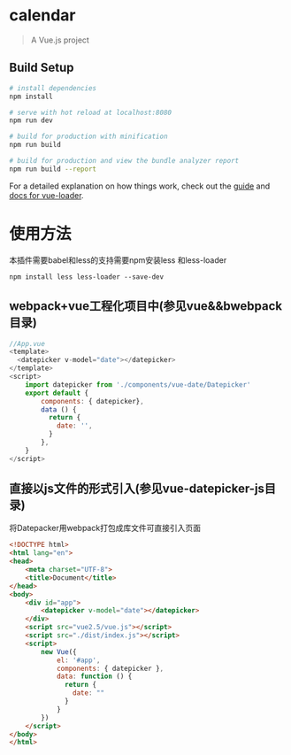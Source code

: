 # calendar

> A Vue.js project

## Build Setup

``` bash
# install dependencies
npm install

# serve with hot reload at localhost:8080
npm run dev

# build for production with minification
npm run build

# build for production and view the bundle analyzer report
npm run build --report
```

For a detailed explanation on how things work, check out the [guide](http://vuejs-templates.github.io/webpack/) and [docs for vue-loader](http://vuejs.github.io/vue-loader).

# 使用方法

本插件需要babel和less的支持需要npm安装less 和less-loader

```
npm install less less-loader --save-dev

```
## webpack+vue工程化项目中(参见vue&&bwebpack目录)

```js
//App.vue
<template>
  <datepicker v-model="date"></datepicker>
</template>
<script>
    import datepicker from './components/vue-date/Datepicker'
    export default {
        components: { datepicker},
        data () {
          return {
            date: '',
          }
        },
    }
</script>
```


## 直接以js文件的形式引入(参见vue-datepicker-js目录)

将Datepacker用webpack打包成库文件可直接引入页面

```html
<!DOCTYPE html>
<html lang="en">
<head>
	<meta charset="UTF-8">
	<title>Document</title>
</head>
<body>
    <div id="app">
    	<datepicker v-model="date"></datepicker>
    </div>
	<script src="vue2.5/vue.js"></script>
	<script src="./dist/index.js"></script>
	<script>
	    new Vue({
	        el: '#app',
	        components: { datepicker },
			data: function () {
			  return {
			    date: ""
			  }
			}
	    })
	</script>
</body>
</html>
```
